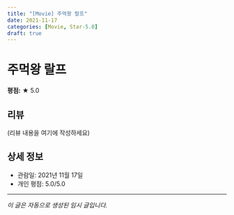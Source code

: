 ```yaml
---
title: "[Movie] 주먹왕 랄프"
date: 2021-11-17
categories: [Movie, Star-5.0]
draft: true
---
```


# 주먹왕 랄프

**평점:** ★ 5.0

## 리뷰

(리뷰 내용을 여기에 작성하세요)

## 상세 정보

- 관람일: 2021년 11월 17일
- 개인 평점: 5.0/5.0

---

*이 글은 자동으로 생성된 임시 글입니다.*

